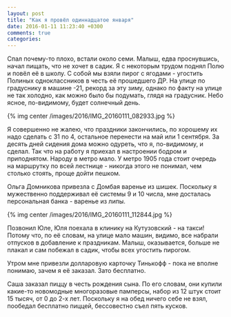 ```yaml
---
layout: post
title: "Как я провёл одиннадцатое января"
date: 2016-01-11 11:23:40 +0300
comments: true
categories: 
---
```

Спал почему-то плохо, встали около семи. Малыш, едва проснувшись, начал пищать, что не хочет в садик. Я с некоторым трудом поднял Полю и повёл её в школу. С собой мы взяли пирог с ягодами - угостить Полиных одноклассников в честь её прошедшего ДР. На улице по градуснику в машине -21, рекорд за эту зиму, однако по факту на улице не так холодно, как можно было бы подумать, глядя на градусник. Небо ясное, по-видимому, будет солнечный день.

{% img center /images/2016/IMG_20160111_082933.jpg %} 

Я совершенно не жалею, что праздники закончились, по хорошему их надо сделать с 31 по 4, остальное перенести на май или 1 сентября. За десять дней сидения дома можно одуреть, что я, по-видимому, и сделал. Так что на работу я приехал в настроении бодром и приподнятом. Народу в метро мало. У метро 1905 года стоит очередь на маршрутку по всей лестнице - никогда этого не понимал, чем столько стоять, проще дойти пешком.

Ольга Домникова привезла с Домбая варенье из шишек. Поскольку я мужественно поддерживал её системы 9 и 10 числа, мне досталась персональная банка - варенье из липы.

{% img center /images/2016/IMG_20160111_112844.jpg %}

Позвонил Юле, Юля поехала в клинику на Кутузовский - на такси! Потому что, по её словам, на улице мало машин, видимо, все набрали отпусков в добавление к праздникам. Малыш, оказывается, больше не плакал и сам побежал в садик, чтобы всех угостить пирогом.

Утром мне привезли долларовую карточку Тинькофф - пока не вполне понимаю, зачем я её заказал. Зато бесплатно.

Саша заказал пиццу в честь рождения сына. По его словам, они купили какие-то новомодные многоразовые памперсы, набор из 12 штук стоит 15 тысяч, от 0 до 2-х лет. Поскольку я на обед ничего себе не взял, пообедал бесплатно пиццей, бессовестно съел пять кусков.